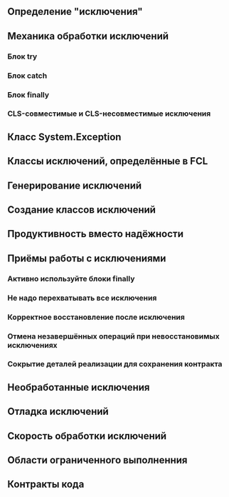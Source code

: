

## Определение "исключения"



## Механика обработки исключений



### Блок try 



### Блок catch 



### Блок finally 



### CLS-совместимые и CLS-несовместимые исключения



## Класс System.Exception 



## Классы исключений, определённые в FCL 



## Генерирование исключений



## Создание классов исключений



## Продуктивность вместо надёжности



## Приёмы работы с исключениями 



### Активно используйте блоки finally



### Не надо перехватывать все исключения



### Корректное восстановление после исключения



### Отмена незавершённых операций при невосстановимых исключениях 



### Сокрытие деталей реализации для сохранения контракта



## Необработанные исключения



## Отладка исключений



## Скорость обработки исключений



## Области ограниченного выполненния



## Контракты кода

